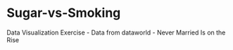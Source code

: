 # Sugar-vs-Smoking
Data Visualization Exercise - Data from dataworld - Never Married Is on the Rise
